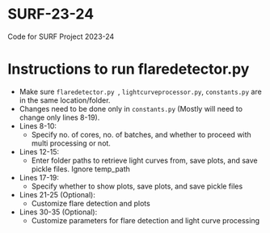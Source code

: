 # SURF-23-24
Code for SURF Project 2023-24

# Instructions to run flaredetector.py
- Make sure `flaredetector.py `, `lightcurveprocessor.py`, `constants.py` are in the same location/folder.
- Changes need to be done only in `constants.py` (Mostly will need to change only lines 8-19).
- Lines 8-10:
    - Specify no. of cores, no. of batches, and whether to proceed with multi processing or not.
- Lines 12-15:
    - Enter folder paths to retrieve light curves from, save plots, and save pickle files. Ignore temp_path
- Lines 17-19:
    - Specify whether to show plots, save plots, and save pickle files
- Lines 21-25 (Optional):
    - Customize flare detection and plots
- Lines 30-35 (Optional):
    - Customize parameters for flare detection and light curve processing



